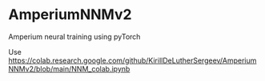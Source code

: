 # AmperiumNNMv2
Amperium neural training using pyTorch

Use https://colab.research.google.com/github/KirillDeLutherSergeev/AmperiumNNMv2/blob/main/NNM_colab.ipynb
